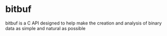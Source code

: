 # bitbuf
bitbuf is a C API designed to help make the creation and analysis of binary data as simple and natural as possible
